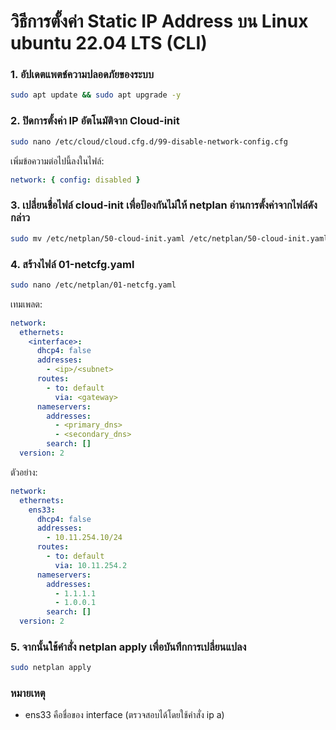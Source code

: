 # วิธีการตั้งค่า Static IP Address บน Linux ubuntu 22.04 LTS (CLI)

### 1. อัปเดตแพตช์ความปลอดภัยของระบบ

```bash
sudo apt update && sudo apt upgrade -y
```

### 2. ปิดการตั้งค่า IP อัตโนมัติจาก Cloud-init

```bash
sudo nano /etc/cloud/cloud.cfg.d/99-disable-network-config.cfg
```

เพิ่มข้อความต่อไปนี้ลงในไฟล์:

```yaml
network: { config: disabled }
```

### 3. เปลี่ยนชื่อไฟล์ cloud-init เพื่อป้องกันไม่ให้ netplan อ่านการตั้งค่าจากไฟล์ดังกล่าว

```bash
sudo mv /etc/netplan/50-cloud-init.yaml /etc/netplan/50-cloud-init.yaml.bak
```

### 4. สร้างไฟล์ 01-netcfg.yaml

```bash
sudo nano /etc/netplan/01-netcfg.yaml
```

เทมเพลต:

```yaml
network:
  ethernets:
    <interface>:
      dhcp4: false
      addresses:
        - <ip>/<subnet>
      routes:
        - to: default
          via: <gateway>
      nameservers:
        addresses:
          - <primary_dns>
          - <secondary_dns>
        search: []
  version: 2
```

ตัวอย่าง:

```yaml
network:
  ethernets:
    ens33:
      dhcp4: false
      addresses:
        - 10.11.254.10/24
      routes:
        - to: default
          via: 10.11.254.2
      nameservers:
        addresses:
          - 1.1.1.1
          - 1.0.0.1
        search: []
  version: 2
```

### 5. จากนั้นใช้คำสั่ง netplan apply เพื่อบันทึกการเปลี่ยนแปลง

```bash
sudo netplan apply
```

### หมายเหตุ

- ens33 คือชื่อของ interface (ตรวจสอบได้โดยใช้คำสั่ง ip a)
